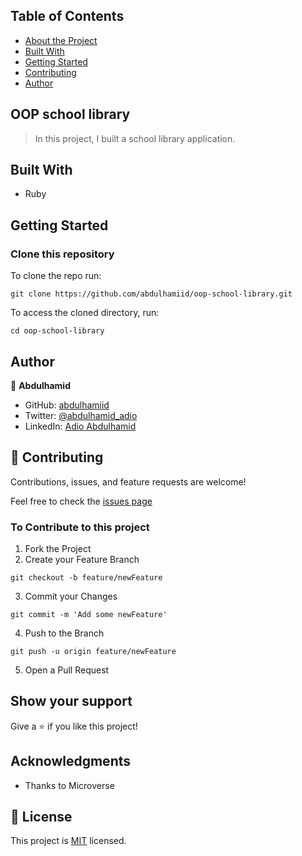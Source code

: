 ## Table of Contents

* [About the Project](#oop-school-library)
* [Built With](#built-with)
* [Getting Started](#getting-started)
* [Contributing](#🤝-contributing)
* [Author](#author)

## OOP school library
> In this project, I built a school library application.

## Built With

- Ruby

## Getting Started

### Clone this repository

To clone the repo run:
```
git clone https://github.com/abdulhamiid/oop-school-library.git
```
To access the cloned directory, run:
```
cd oop-school-library
```

## Author

👤 **Abdulhamid**

- GitHub: [abdulhamiid](https://github.com/abdulhamiid)
- Twitter: [@abdulhamid_adio](https://twitter.com/abdulhamid_adio)
- LinkedIn: [Adio Abdulhamid](https://linkedin.com/)

## 🤝 Contributing

Contributions, issues, and feature requests are welcome!

Feel free to check the [issues page](../../issues)

### To Contribute to this project
1. Fork the Project
2. Create your Feature Branch
```
git checkout -b feature/newFeature
```
3. Commit your Changes 
```
git commit -m 'Add some newFeature'
```
4. Push to the Branch 
```
git push -u origin feature/newFeature
```
5. Open a Pull Request

## Show your support

Give a ⭐️ if you like this project!

## Acknowledgments

- Thanks to Microverse

## 📝 License

This project is [MIT](./MIT.md) licensed.